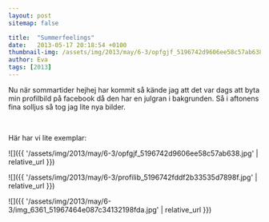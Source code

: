 ```yaml
---
layout: post
sitemap: false

title:  "Summerfeelings"
date:   2013-05-17 20:18:54 +0100
thumbnail-img: /assets/img/2013/may/6-3/opfgjf_5196742d9606ee58c57ab638.jpg
author: Eva
tags: [2013]
---
```


Nu när sommartider hejhej har kommit så kände jag att det var dags att byta min profilbild på facebook då den har en julgran i bakgrunden. Så i aftonens fina solljus så tog jag lite nya bilder.




 




Här har vi lite exemplar:

![]({{ '/assets/img/2013/may/6-3/opfgjf_5196742d9606ee58c57ab638.jpg'  | relative_url }})

![]({{ '/assets/img/2013/may/6-3/profilib_5196742fddf2b33535d7898f.jpg'  | relative_url }})

![]({{ '/assets/img/2013/may/6-3/img_6361_51967464e087c34132198fda.jpg'  | relative_url }})

